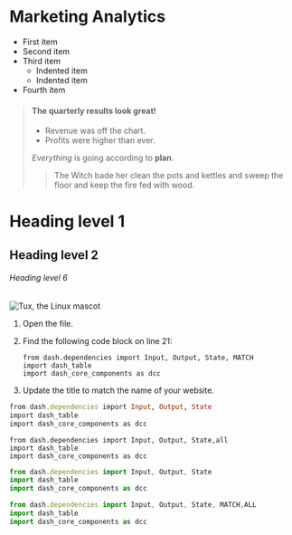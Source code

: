 # Marketing Analytics

- First item
- Second item
- Third item
    - Indented item
    - Indented item
- Fourth item

> #### The quarterly results look great!
>
> - Revenue was off the chart.
> - Profits were higher than ever.
>
>  *Everything* is going according to **plan**.
>> The Witch bade her clean the pots and kettles and sweep the floor and keep the fire fed with wood.

# Heading level 1
## Heading level 2
###### Heading level 6
![Tux, the Linux mascot](/assets/images/tux.png)
1.  Open the file.
2.  Find the following code block on line 21:

        from dash.dependencies import Input, Output, State, MATCH
        import dash_table
        import dash_core_components as dcc
        
3.  Update the title to match the name of your website.

```ruby
from dash.dependencies import Input, Output, State
import dash_table
import dash_core_components as dcc
```

```python3
from dash.dependencies import Input, Output, State,all
import dash_table
import dash_core_components as dcc
```

```javascript
from dash.dependencies import Input, Output, State
import dash_table
import dash_core_components as dcc
```

```js
from dash.dependencies import Input, Output, State, MATCH,ALL
import dash_table
import dash_core_components as dcc
```
